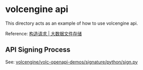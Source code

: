 # volcengine api

This directory acts as an example of how to use volcengine api.

Reference: [构造请求 | 大数据文件存储](https://www.volcengine.com/docs/6720/107850)

## API Signing Process

See: [volcengine/volc-openapi-demos/signature/python/sign.py](https://github.com/volcengine/volc-openapi-demos/blob/775a553be3fcca1fe5cbbcdcd4ea8aee6d7839ea/signature/python/sign.py#L65)

